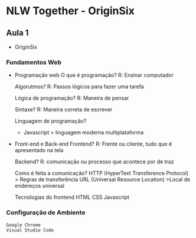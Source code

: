 # NLW Together - OriginSix


## Aula 1
- OriginSix

### Fundamentos Web
- Programação web
    O que é programação? 
    R: Ensinar computador

    Algorutmos?
    R: Passos lógicos para fazer uma tarefa 

    Lógica de programação?
    R: Maneira de pensar

    Sintaxe?
    R: Maneira correta de escrever

    Linguagem de programação?
    - Javascript > linguagem moderna multiplataforma

- Front-end e Back-end
    Frontend?
    R: Frente ou cliente, tudo que é apresentado na tela

    Backend?
    R: comunicação ou processo que acontece por de traz

    Como é feita a comunicação?
        HTTP (HyperText Transference Protocol) > Regras de transferência 
        URL (Universal Resource Location) >Local de endereços universal  

    Tecnologias do frontend
        HTML
        CSS
        Javascript




### Configuração de Ambiente

    Google Chrome
    Visual Studio Code
    

